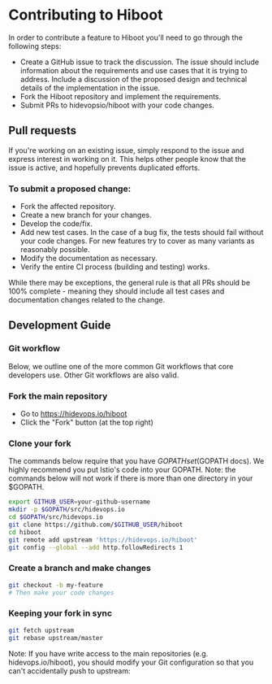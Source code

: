 # Contributing to Hiboot

In order to contribute a feature to Hiboot you'll need to go through the following steps:

* Create a GitHub issue to track the discussion. The issue should include information about the requirements and use cases that it is trying to address. Include a discussion of the proposed design and technical details of the implementation in the issue.
* Fork the Hiboot repository and implement the requirements.
* Submit PRs to hidevopsio/hiboot with your code changes.

## Pull requests

If you're working on an existing issue, simply respond to the issue and express interest in working on it. This helps other people know that the issue is active, and hopefully prevents duplicated efforts.

### To submit a proposed change:

* Fork the affected repository.
* Create a new branch for your changes.
* Develop the code/fix.
* Add new test cases. In the case of a bug fix, the tests should fail without your code changes. For new features try to cover as many variants as reasonably possible.
* Modify the documentation as necessary.
* Verify the entire CI process (building and testing) works.

While there may be exceptions, the general rule is that all PRs should be 100% complete - meaning they should include all test cases and documentation changes related to the change.

## Development Guide

### Git workflow
Below, we outline one of the more common Git workflows that core developers use. Other Git workflows are also valid.

### Fork the main repository

* Go to https://hidevops.io/hiboot
* Click the "Fork" button (at the top right)

### Clone your fork

The commands below require that you have $GOPATH set ($GOPATH docs). We highly recommend you put Istio's code into your GOPATH. Note: the commands below will not work if there is more than one directory in your $GOPATH.

```bash
export GITHUB_USER=your-github-username
mkdir -p $GOPATH/src/hidevops.io
cd $GOPATH/src/hidevops.io
git clone https://github.com/$GITHUB_USER/hiboot
cd hiboot
git remote add upstream 'https://hidevops.io/hiboot'
git config --global --add http.followRedirects 1
```

### Create a branch and make changes

```bash
git checkout -b my-feature
# Then make your code changes
```

### Keeping your fork in sync

```bash
git fetch upstream
git rebase upstream/master
```

Note: If you have write access to the main repositories (e.g. hidevops.io/hiboot), you should modify your Git configuration so that you can't accidentally push to upstream:
